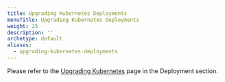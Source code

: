 ```yaml
---
title: Upgrading Kubernetes Deployments
menuTitle: Upgrading Kubernetes Deployments
weight: 25
description: ''
archetype: default
aliases:
  - upgrading-kubernetes-deployments
---
```

Please refer to the [Upgrading Kubernetes](../../deploy/kubernetes/upgrading.md)
page in the Deployment section.
